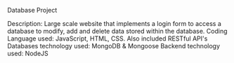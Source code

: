 Database Project

Description: Large scale website that implements a login form to access a database to modify, add and delete data stored within the database.
Coding Language used: JavaScript, HTML, CSS. 
Also included RESTful API's
Databases technology used: MongoDB & Mongoose
Backend technology used: NodeJS
